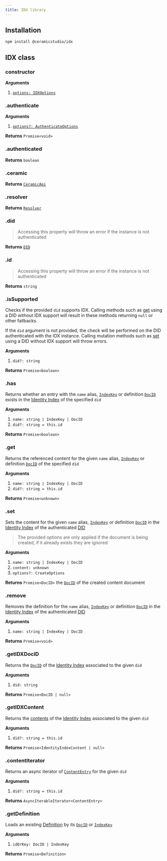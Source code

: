 ```yaml
---
title: IDX library
---
```


## Installation

```sh
npm install @ceramicstudio/idx
```

## IDX class

### constructor

**Arguments**

1. [`options: IDXOptions`](libs-types.md#idxoptions)

### .authenticate

**Arguments**

1. [`options?: AuthenticateOptions`](libs-types.md#authenticateoptions)

**Returns** `Promise<void>`

### .authenticated

**Returns** `boolean`

### .ceramic

**Returns** [`CeramicApi`](libs-types.md#ceramicapi)

### .resolver

**Returns** [`Resolver`](libs-types.md#resolver)

### .did

> Accessing this property will throw an error if the instance is not authenticated

**Returns** [`DID`](libs-types.md#did)

### .id

> Accessing this property will throw an error if the instance is not authenticated

**Returns** `string`

### .isSupported

Checks if the provided `did` supports IDX. Calling methods such as [get](#get) using a DID without IDX support will result in these methods returning `null` or other fallbacks.

If the `did` argument is not provided, the check will be performed on the DID authenticated with the IDX instance. Calling mutation methods such as [set](#set) using a DID without IDX support will throw errors.

**Arguments**

1. `did?: string`

**Returns** `Promise<boolean>`

### .has

Returns whether an entry with the `name` alias, [`IndexKey`](libs-types.md#indexkey) or definition [`DocID`](libs-types.md#docid) exists in the [Identity Index](idx-terminology.md#identity-index--idx) of the specified `did`

**Arguments**

1. `name: string | IndexKey | DocID`
1. `did?: string = this.id`

**Returns** `Promise<boolean>`

### .get

Returns the referenced content for the given `name` alias, [`IndexKey`](libs-types.md#indexkey) or definition [`DocID`](libs-types.md#docid) of the specified `did`

**Arguments**

1. `name: string | IndexKey | DocID`
1. `did?: string = this.id`

**Returns** `Promise<unknown>`

### .set

Sets the content for the given `name` alias, [`IndexKey`](libs-types.md#indexkey) or definition [`DocID`](libs-types.md#docid) in the [Identity Index](idx-terminology.md#identity-index--idx) of the authenticated [DID](idx-terminology.md#did)

> The provided options are only applied if the document is being created, if it already exists they are ignored

**Arguments**

1. `name: string | IndexKey | DocID`
1. `content: unknown`
1. `options?: CreateOptions`

**Returns** `Promise<DocID>` the [`DocID`](libs-types.md#docid) of the created content document

### .remove

Removes the definition for the `name` alias, [`IndexKey`](libs-types.md#indexkey) or definition [`DocID`](libs-types.md#docid) in the [Identity Index](idx-terminology.md#identity-index--idx) of the authenticated [DID](idx-terminology.md#did)

**Arguments**

1. `name: string | IndexKey | DocID`

**Returns** `Promise<void>`

### .getIDXDocID

Returns the [`DocID`](libs-types.md#docid) of the [Identity Index](idx-terminology.md#identity-index--idx) associated to the given `did`

**Arguments**

1. `did: string`

**Returns** `Promise<DocID | null>`

### .getIDXContent

Returns the [contents](libs-types.md#identityindexcontent) of the [Identity Index](idx-terminology.md#identity-index--idx) associated to the given `did`

**Arguments**

1. `did?: string = this.id`

**Returns** `Promise<IdentityIndexContent | null>`

### .contentIterator

Returns an async iterator of [`ContentEntry`](libs-types.md#contententry) for the given `did`

**Arguments**

1. `did?: string = this.id`

**Returns** `AsyncIterableIterator<ContentEntry>`

### .getDefinition

Loads an existing [Definition](libs-types.md#definition) by its [`DocID`](libs-types.md#docid) or [`IndexKey`](libs-types.md#indexkey)

**Arguments**

1. `idOrKey: DocID | IndexKey`

**Returns** `Promise<Definition>`
